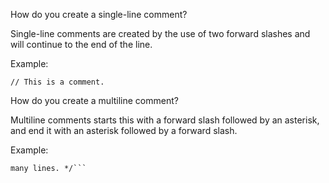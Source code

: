 How do you create a single-line comment? 

Single-line comments are created by the use of two forward slashes  and will continue to the end of the line. 

Example:

```// This is a comment.```

How do you create a multiline comment?

Multiline comments starts this with a forward slash followed by an asterisk, and end it with an asterisk followed by a forward slash. 

Example:

```/* This is a multi line comment that can span over
many lines. */```
